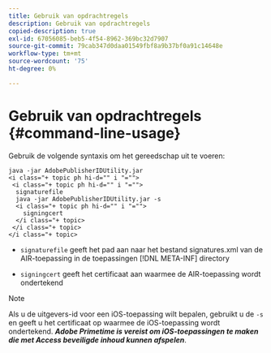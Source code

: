 ```yaml
---
title: Gebruik van opdrachtregels
description: Gebruik van opdrachtregels
copied-description: true
exl-id: 67056085-beb5-4f54-8962-369bc32d7907
source-git-commit: 79cab347d0daa01549fbf8a9b37bf0a91c14648e
workflow-type: tm+mt
source-wordcount: '75'
ht-degree: 0%

---
```


# Gebruik van opdrachtregels {#command-line-usage}

Gebruik de volgende syntaxis om het gereedschap uit te voeren:

```
java -jar AdobePublisherIDUtility.jar 
<i class="+ topic ph hi-d="" i "="">
 <i class="+ topic ph hi-d="" i "="">
  signaturefile 
  java -jar AdobePublisherIDUtility.jar -s 
  <i class="+ topic ph hi-d="" i "="">
    signingcert
  </i class="+ topic>
 </i class="+ topic>
</i class="+ topic>
```

* `signaturefile` geeft het pad aan naar het bestand signatures.xml van de AIR-toepassing in de toepassingen [!DNL META-INF] directory

* `signingcert` geeft het certificaat aan waarmee de AIR-toepassing wordt ondertekend

>[!NOTE]
>
>Als u de uitgevers-id voor een iOS-toepassing wilt bepalen, gebruikt u de `-s` en geeft u het certificaat op waarmee de iOS-toepassing wordt ondertekend. ***Adobe Primetime is vereist om iOS-toepassingen te maken die met Access beveiligde inhoud kunnen afspelen***.
